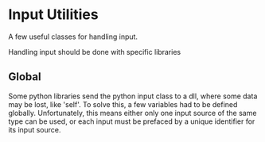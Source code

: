 # Input Utilities

A few useful classes for handling input.

Handling input should be done with specific libraries

## Global

Some python libraries send the python input class to a dll, where some data may be lost, like 'self'. To solve this, a few variables had to be defined globally. Unfortunately, this means either only one input source of the same type can be used, or each input must be prefaced by a unique identifier for its input source.

